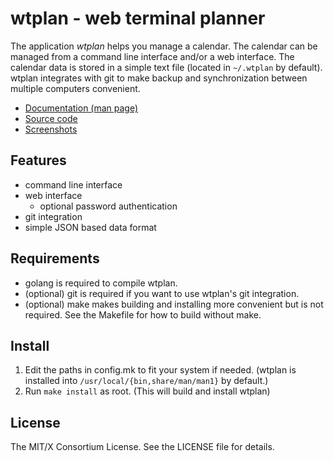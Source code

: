 # wtplan - web terminal planner 

The application *wtplan* helps you manage a calendar. The calendar can
be managed from a command line interface and/or a web interface. The
calendar data is stored in a simple text file (located in `~/.wtplan`
by default). wtplan integrates with git to make backup and
synchronization between multiple computers convenient.


* [Documentation (man page)](/man_page.html)
* [Source code](https://github.com/kjellwinblad/wtplan)
* [Screenshots](/screenshots.html)

Features
--------

* command line interface
* web interface
  * optional password authentication
* git integration
* simple JSON based data format

Requirements
------------

* golang is required to compile wtplan.
* (optional) git is required if you want to use wtplan's git integration.
* (optional) make makes building and installing more convenient but is not
  required. See the Makefile for how to build without make.

Install
-------

1. Edit the paths in config.mk to fit your system if needed. (wtplan is
   installed into `/usr/local/{bin,share/man/man1}` by default.)
2. Run `make install` as root. (This will build and install wtplan)

License
-------

The MIT/X Consortium License. See the LICENSE file for details.
